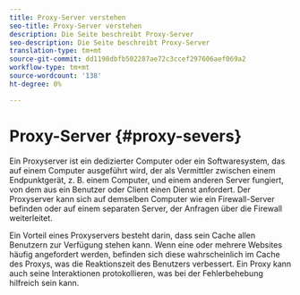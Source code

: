 ```yaml
---
title: Proxy-Server verstehen
seo-title: Proxy-Server verstehen
description: Die Seite beschreibt Proxy-Server
seo-description: Die Seite beschreibt Proxy-Server
translation-type: tm+mt
source-git-commit: dd1198dbfb502287ae72c3ccef297606aef069a2
workflow-type: tm+mt
source-wordcount: '138'
ht-degree: 0%

---
```



# Proxy-Server  {#proxy-severs}

Ein Proxyserver ist ein dedizierter Computer oder ein Softwaresystem, das auf einem Computer ausgeführt wird, der als Vermittler zwischen einem Endpunktgerät, z. B. einem Computer, und einem anderen Server fungiert, von dem aus ein Benutzer oder Client einen Dienst anfordert. Der Proxyserver kann sich auf demselben Computer wie ein Firewall-Server befinden oder auf einem separaten Server, der Anfragen über die Firewall weiterleitet.

Ein Vorteil eines Proxyservers besteht darin, dass sein Cache allen Benutzern zur Verfügung stehen kann. Wenn eine oder mehrere Websites häufig angefordert werden, befinden sich diese wahrscheinlich im Cache des Proxys, was die Reaktionszeit des Benutzers verbessert. Ein Proxy kann auch seine Interaktionen protokollieren, was bei der Fehlerbehebung hilfreich sein kann.